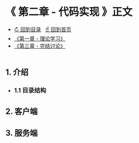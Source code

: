 # 《 第二章 - 代码实现 》正文

- [↻ 回到目录](https://github.com/Lvsi-China/Sherk/blob/master/docs/README.section2.index.md) &nbsp; [☝ 回到首页](https://github.com/Lvsi-China/Sherk)
- [《第一章 - 理论学习》](https://github.com/Lvsi-China/Sherk/blob/master/docs/README.section1.index.md)
- [《第三章 - 完结讨论》](https://github.com/Lvsi-China/Sherk/blob/master/docs/README.section3.index.md)
<br><br/>


## 1. 介绍

- ### 1.1 目录结构

## 2. 客户端

## 3. 服务端

<br/>
